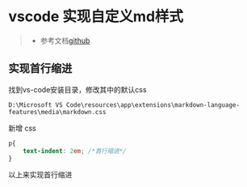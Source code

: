 # vscode 实现自定义md样式

>* 参考文档[github](https://github.com/raycon/vscode-markdown-style)

## 实现首行缩进

找到vs-code安装目录，修改其中的默认css

```path
D:\Microsoft VS Code\resources\app\extensions\markdown-language-features\media\markdown.css
```

新增 css

```css
p{
    text-indent: 2em; /*首行缩进*/
}
```

以上来实现首行缩进
